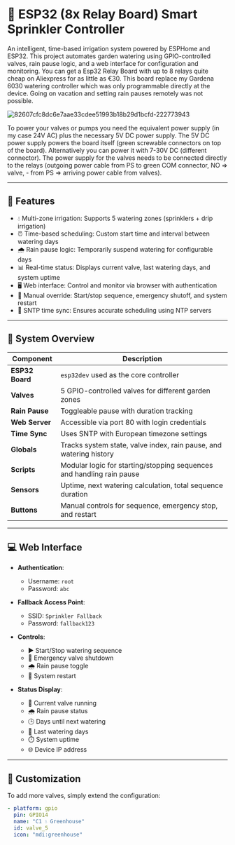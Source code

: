 # 🌱 ESP32 (8x Relay Board) Smart Sprinkler Controller

An intelligent, time-based irrigation system powered by ESPHome and ESP32. This project automates garden watering using GPIO-controlled valves, rain pause logic, and a web interface for configuration and monitoring.
You can get a Esp32 Relay Board with up to 8 relays quite cheap on Aliexpress for as little as €30.
This board replace my Gardena 6030 watering controller which was only programmable directly at the device.
Going on vacation and setting rain pauses remotely was not possible.

![82607cfc8dc6e7aae33cdee51993b18b29d1bcfd-222773943](https://github.com/user-attachments/assets/2297f28c-2e1d-4b5c-b5d2-f7196104a18f)

To power your valves or pumps you need the equivalent power supply (in my case 24V AC) plus the necessary 5V DC power supply.
The 5V DC power supply powers the board itself (green screwable connectors on top of the board). Alternatively you can power it with 7-30V DC (different connector).
The power supply for the valves needs to be connected directly to the relays (outgoing power cable from PS to green COM connector, NO => valve, - from PS => arriving power cable from valves).

---

## 🚀 Features

- 💧 Multi-zone irrigation: Supports 5 watering zones (sprinklers + drip irrigation)
- ⏰ Time-based scheduling: Custom start time and interval between watering days
- 🌧 Rain pause logic: Temporarily suspend watering for configurable days
- 📊 Real-time status: Displays current valve, last watering days, and system uptime
- 🖥 Web interface: Control and monitor via browser with authentication
- 🔧 Manual override: Start/stop sequence, emergency shutoff, and system restart
- 📅 SNTP time sync: Ensures accurate scheduling using NTP servers

---

## 🧠 System Overview

| Component        | Description                                                                 |
|------------------|-----------------------------------------------------------------------------|
| **ESP32 Board**  | `esp32dev` used as the core controller                                      |
| **Valves**       | 5 GPIO-controlled valves for different garden zones                         |
| **Rain Pause**   | Toggleable pause with duration tracking                                     |
| **Web Server**   | Accessible via port 80 with login credentials                               |
| **Time Sync**    | Uses SNTP with European timezone settings                                   |
| **Globals**      | Tracks system state, valve index, rain pause, and watering history         |
| **Scripts**      | Modular logic for starting/stopping sequences and handling rain pause       |
| **Sensors**      | Uptime, next watering calculation, total sequence duration                  |
| **Buttons**      | Manual controls for sequence, emergency stop, and restart                   |

---

## 💻 Web Interface

- **Authentication**:  
  - Username: `root`  
  - Password: `abc`

- **Fallback Access Point**:  
  - SSID: `Sprinkler Fallback`  
  - Password: `fallback123`

- **Controls**:
  - ▶️ Start/Stop watering sequence
  - 🛑 Emergency valve shutdown
  - 🌧️ Rain pause toggle
  - 🔄 System restart

- **Status Display**:
  - 🚿 Current valve running
  - 🌧️ Rain pause status
  - 🕒 Days until next watering
  - 📅 Last watering days
  - ⏱️ System uptime
  - 🌐 Device IP address

---

## 🧩 Customization

To add more valves, simply extend the configuration:

```yaml
- platform: gpio
  pin: GPIO14
  name: "C1 💧 Greenhouse"
  id: valve_5
  icon: "mdi:greenhouse"
